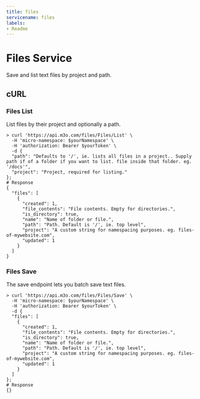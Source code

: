 ```yaml
---
title: files
servicename: files
labels: 
- Readme
---
```

# Files Service

Save and list text files by project and path.
## cURL


### Files List
<!-- We use the request body description here as endpoint descriptions are not
being lifted correctly from the proto by the openapi spec generator -->
List files by their project and optionally a path.
```shell
> curl 'https://api.m3o.com/files/Files/List' \
  -H 'micro-namespace: $yourNamespace' \
  -H 'authorization: Bearer $yourToken' \
  -d {
  "path": "Defaults to '/', ie. lists all files in a project.. Supply path if of a folder if you want to list. file inside that folder. eg. '/docs'",
  "project": "Project, required for listing."
};
# Response
{
  "files": [
    {
      "created": 1,
      "file_contents": "File contents. Empty for directories.",
      "is_directory": true,
      "name": "Name of folder or file.",
      "path": "Path. Default is '/', ie. top level",
      "project": "A custom string for namespacing purposes. eg. files-of-mywebsite.com",
      "updated": 1
    }
  ]
}
```


### Files Save
<!-- We use the request body description here as endpoint descriptions are not
being lifted correctly from the proto by the openapi spec generator -->
The save endpoint lets you batch save text files.
```shell
> curl 'https://api.m3o.com/files/Files/Save' \
  -H 'micro-namespace: $yourNamespace' \
  -H 'authorization: Bearer $yourToken' \
  -d {
  "files": [
    {
      "created": 1,
      "file_contents": "File contents. Empty for directories.",
      "is_directory": true,
      "name": "Name of folder or file.",
      "path": "Path. Default is '/', ie. top level",
      "project": "A custom string for namespacing purposes. eg. files-of-mywebsite.com",
      "updated": 1
    }
  ]
};
# Response
{}
```



